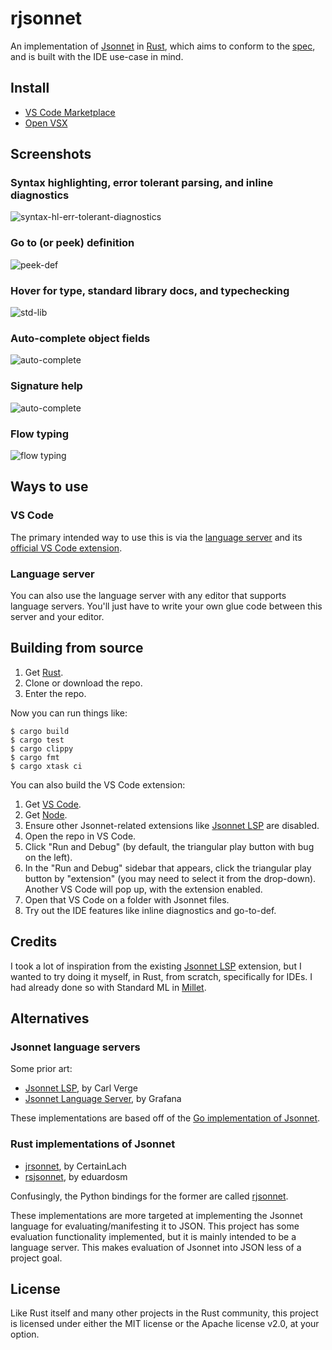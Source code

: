 # rjsonnet

An implementation of [Jsonnet][] in [Rust][], which aims to conform to the [spec][], and is built with the IDE use-case in mind.

## Install

- [VS Code Marketplace][vs-code-marketplace]
- [Open VSX][open-vsx]

## Screenshots

### Syntax highlighting, error tolerant parsing, and inline diagnostics

![syntax-hl-err-tolerant-diagnostics](/img/1-syntax-hl-err-tolerant-diagnostics.png)

### Go to (or peek) definition

![peek-def](/img/2-peek-def.png)

### Hover for type, standard library docs, and typechecking

![std-lib](/img/3-std-lib-doc-hover.png)

### Auto-complete object fields

![auto-complete](/img/4-auto-complete.png)

### Signature help

![auto-complete](/img/5-sig-help.png)

### Flow typing

![flow typing](/img/6-flow-typing.png)

## Ways to use

### VS Code

The primary intended way to use this is via the [language server][lsp] and its [official VS Code extension][vs-code-marketplace].

### Language server

You can also use the language server with any editor that supports language servers. You'll just have to write your own glue code between this server and your editor.

## Building from source

1. Get [Rust][rustup].
1. Clone or download the repo.
1. Enter the repo.

Now you can run things like:

```
$ cargo build
$ cargo test
$ cargo clippy
$ cargo fmt
$ cargo xtask ci
```

You can also build the VS Code extension:

1. Get [VS Code][vscode].
1. Get [Node][node].
1. Ensure other Jsonnet-related extensions like [Jsonnet LSP][carl] are disabled.
1. Open the repo in VS Code.
1. Click "Run and Debug" (by default, the triangular play button with bug on the left).
1. In the "Run and Debug" sidebar that appears, click the triangular play button by "extension" (you may need to select it from the drop-down). Another VS Code will pop up, with the extension enabled.
1. Open that VS Code on a folder with Jsonnet files.
1. Try out the IDE features like inline diagnostics and go-to-def.

## Credits

I took a lot of inspiration from the existing [Jsonnet LSP][carl] extension, but I wanted to try doing it myself, in Rust, from scratch, specifically for IDEs. I had already done so with Standard ML in [Millet][millet].

## Alternatives

### Jsonnet language servers

Some prior art:

- [Jsonnet LSP][carl], by Carl Verge
- [Jsonnet Language Server][grafana], by Grafana

These implementations are based off of the [Go implementation of Jsonnet][gojsonnet].

### Rust implementations of Jsonnet

- [jrsonnet](https://github.com/CertainLach/jrsonnet), by CertainLach
- [rsjsonnet](https://github.com/eduardosm/rsjsonnet), by eduardosm

Confusingly, the Python bindings for the former are called [rjsonnet](https://pypi.org/project/rjsonnet/).

These implementations are more targeted at implementing the Jsonnet language for evaluating/manifesting it to JSON. This project has some evaluation functionality implemented, but it is mainly intended to be a language server. This makes evaluation of Jsonnet into JSON less of a project goal.

## License

Like Rust itself and many other projects in the Rust community, this project is licensed under either the MIT license or the Apache license v2.0, at your option.

[Jsonnet]: https://jsonnet.org
[lsp]: https://microsoft.github.io/language-server-protocol
[node]: https://nodejs.org/en
[carl]: https://marketplace.visualstudio.com/items?itemName=cverge.jsonnet-lsp
[grafana]: https://marketplace.visualstudio.com/items?itemName=Grafana.vscode-jsonnet
[Rust]: https://www.rust-lang.org
[rustup]: https://rustup.rs
[spec]: https://jsonnet.org/ref/spec.html
[vscode]: https://code.visualstudio.com
[millet]: https://github.com/azdavis/millet
[vs-code-marketplace]: https://marketplace.visualstudio.com/items?itemName=azdavis.rjsonnet
[open-vsx]: https://open-vsx.org/extension/azdavis/rjsonnet
[gojsonnet]: https://github.com/google/go-jsonnet
